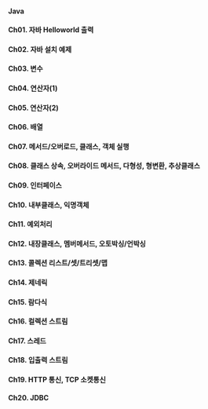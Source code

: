 #### Java

#### Ch01. 자바 Helloworld 출력
#### Ch02. 자바 설치 예제
#### Ch03. 변수 
#### Ch04. 연산자(1)
#### Ch05. 연산자(2)
#### Ch06. 배열
#### Ch07. 메서드/오버로드, 클래스, 객체 실행
#### Ch08. 클래스 상속, 오버라이드 메서드, 다형성, 형변환, 추상클래스
#### Ch09. 인터페이스
#### Ch10. 내부클래스, 익명객체
#### Ch11. 예외처리
#### Ch12. 내장클래스, 멤버메서드, 오토박싱/언박싱
#### Ch13. 콜렉션 리스트/셋/트리셋/맵
#### Ch14. 제네릭
#### Ch15. 람다식
#### Ch16. 컬렉션 스트림
#### Ch17. 스레드
#### Ch18. 입출력 스트림
#### Ch19. HTTP 통신, TCP 소켓통신
#### Ch20. JDBC
